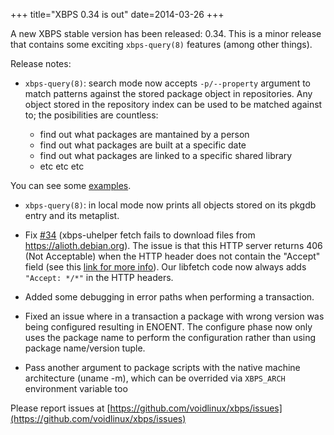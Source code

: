 +++
title="XBPS 0.34 is out"
date=2014-03-26
+++

A new XBPS stable version has been released: 0.34. This is a minor release
that contains some exciting `xbps-query(8)` features (among other things).

Release notes:

- `xbps-query(8)`: search mode now accepts `-p/--property` argument to match patterns
against the stored package object in repositories. Any object stored in the repository
index can be used to be matched against to; the posibilities are countless:

	- find out what packages are mantained by a person
	- find out what packages are built at a specific date
	- find out what packages are linked to a specific shared library
	- etc etc etc

You can see some [examples](https://plus.google.com/106812073015308749022/posts/ats22UZk1WU).

- `xbps-query(8)`: in local mode now prints all objects stored on its pkgdb entry
and its metaplist.

- Fix [#34](https://github.com/voidlinux/xbps/issues/34)
(xbps-uhelper fetch fails to download files from https://alioth.debian.org).
The issue is that this HTTP server returns 406 (Not Acceptable) when the HTTP
header does not contain the "Accept" field (see
this [link for more info](https://bugs.debian.org/cgi-bin/bugreport.cgi?bug=712261)).
Our libfetch code now always adds `"Accept: */*"` in the HTTP headers.

- Added some debugging in error paths when performing a transaction.

- Fixed an issue where in a transaction a package with wrong version was being
configured resulting in ENOENT. The configure phase now only uses the package
name to perform the configuration rather than using package name/version tuple.

- Pass another argument to package scripts with the native machine architecture
(uname -m), which can be overrided via `XBPS_ARCH` environment variable too

Please report issues at
[https://github.com/voidlinux/xbps/issues](https://github.com/voidlinux/xbps/issues)
